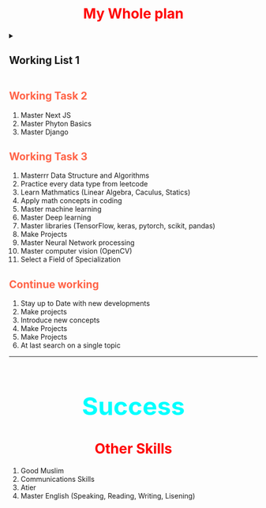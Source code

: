 <h1 style="text-align: center; color: red;">My Whole plan</h1>

<details>
<summary>

## Working List 1

</summary>

1. Master HTML
2. Master CSS
3. Master JavaScript
4. Master React JS
    - Revise GSAP 
    - Create Iphone 15 web clone
    - Create Brainwave website
    - Learn Three JS

</details>
<h2 style='color: tomato;'>Working Task 2</h2>

1. Master Next JS
2. Master Phyton Basics
3. Master Django

<h2 style='color: tomato;'>Working Task 3</h2>

1. Masterrr Data Structure and Algorithms
2. Practice every data type from leetcode
3. Learn Mathmatics (Linear Algebra, Caculus, Statics)
4. Apply math concepts in coding
5. Master machine learning
6. Master Deep learning
7. Master libraries (TensorFlow, keras, pytorch, scikit, pandas)
8. Make Projects
9. Master Neural Network processing
10. Master computer vision (OpenCV)
11. Select a Field of Specialization

<h2 style='color: tomato;'>Continue working</h2>

1. Stay up to Date with new developments
2. Make projects
3. Introduce new concepts
4. Make Projects
5. Make Projects
6. At last search on a single topic

<hr>
<h1 style='color: aqua; text-align: center; font-size: 50px'>Success</h1>



<h1 style="text-align: center; color: red;">Other Skills</h1>

1. Good Muslim 
2. Communications Skills
3. Atier
4. Master English (Speaking, Reading, Writing, Lisening)